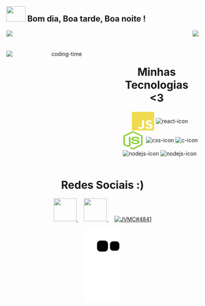 ## <img  height="40" width="50" src = "https://cdn-icons-png.flaticon.com/512/1534/1534067.png"  /> Bom dia, Boa tarde, Boa noite ! 

<div>
  
  <img  height="180em" src="https://github-readme-stats.vercel.app/api?username=JVMC42&show_icons=true&theme=synthwave&include_all_commits=true&count_private=true"/>
  <img align="right" height="180em" src="https://github-readme-stats.vercel.app/api/top-langs/?username=JVMC42&layout=compact&langs_count=16&theme=synthwave"/>
</div>
<br>

<div  align="center"> 
  <div style="display: inline_block"><br>
    <img align="left" width="300" height="300" alt="coding-time" src="https://media.giphy.com/media/Vh1KrUr6Tvl1RFYYk6/giphy.gif">
    <h1 align="center">Minhas Tecnologias <3</h1>
    <img align="center" height="50" width="60" alt="js-icon"  src="https://raw.githubusercontent.com/devicons/devicon/master/icons/javascript/javascript-plain.svg">
    <img align="center" height="50" width="60" alt="react-icon" src="https://cdn.jsdelivr.net/gh/devicons/devicon/icons/typescript/typescript-original.svg">
    <img align="center" height="50" width="60" alt="html-icon" src="https://raw.githubusercontent.com/devicons/devicon/master/icons/nodejs/nodejs-original.svg">
    <img align="center" height="50" width="60" alt="css-icon" src="https://cdn.jsdelivr.net/gh/devicons/devicon/icons/react/react-original.svg">
    <img align="center" height="50" width="60" alt="c-icon" src="https://cdn.jsdelivr.net/gh/devicons/devicon/icons/mongodb/mongodb-original.svg">
    <img align="center" height="50" width="60" alt="nodejs-icon" src="https://cdn.jsdelivr.net/gh/devicons/devicon/icons/mysql/mysql-original.svg">
    <img align="center" height="50" width="60" alt="nodejs-icon" src="https://cdn.jsdelivr.net/gh/devicons/devicon/icons/git/git-original.svg"
   </div>
    
  <div  align="center"> 
  <div style="display: inline_block"><br>
    <h1 align="center">Redes Sociais :)</h1>
    <a href = "https://www.linkedin.com/in/jo%C3%A3o-victor-mariano-9813b9233/">
      <img height="60" width="60" src="https://upload.wikimedia.org/wikipedia/commons/thumb/c/ca/LinkedIn_logo_initials.png/640px-LinkedIn_logo_initials.png">
    </a>
      &nbsp;
      &nbsp;
    <a href = "https://instagram.com/jvmc34?igshid=NTA5ZTk1NTc=">
      <img height="60" width="60" src="https://upload.wikimedia.org/wikipedia/commons/thumb/a/a5/Instagram_icon.png/2048px-Instagram_icon.png">
    </a>
      &nbsp;
      &nbsp;
    <a href="mailto:jonyvic.tor42@email.com">
      <img height="50" width="60" alt="JVMC#4841" src="https://imagepng.org/wp-content/uploads/2018/03/gmail-cone-icon.png">
    </a>
   </div>
    
  
 
  ![Snake animation](https://github.com/JVMC42/JVMC42/blob/output/github-contribution-grid-snake.svg)
 

